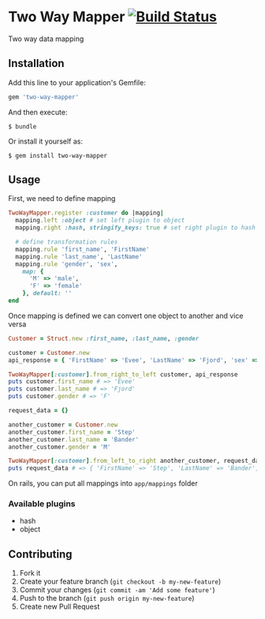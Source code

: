 # Two Way Mapper [![Build Status](https://travis-ci.org/timsly/two-way-mapper.svg?branch=master)](https://travis-ci.org/timsly/two-way-mapper)

Two way data mapping

## Installation

Add this line to your application's Gemfile:

```ruby
gem 'two-way-mapper'
```

And then execute:

    $ bundle

Or install it yourself as:

    $ gem install two-way-mapper

## Usage

First, we need to define mapping

```ruby
TwoWayMapper.register :customer do |mapping|
  mapping.left :object # set left plugin to object
  mapping.right :hash, stringify_keys: true # set right plugin to hash

  # define transformation rules
  mapping.rule 'first_name', 'FirstName'
  mapping.rule 'last_name', 'LastName'
  mapping.rule 'gender', 'sex',
    map: {
      'M' => 'male',
      'F' => 'female'
    }, default: ''
end
```

Once mapping is defined we can convert one object to another and vice versa

```ruby
Customer = Struct.new :first_name, :last_name, :gender

customer = Customer.new
api_response = { 'FirstName' => 'Evee', 'LastName' => 'Fjord', 'sex' => 'female' }

TwoWayMapper[:customer].from_right_to_left customer, api_response
puts customer.first_name # => 'Evee'
puts customer.last_name # => 'Fjord'
puts customer.gender # => 'F'

request_data = {}

another_customer = Customer.new
another_customer.first_name = 'Step'
another_customer.last_name = 'Bander'
another_customer.gender = 'M'

TwoWayMapper[:customer].from_left_to_right another_customer, request_data
puts request_data # => { 'FirstName' => 'Step', 'LastName' => 'Bander', sex: 'male' }
```

On rails, you can put all mappings into `app/mappings` folder

### Available plugins

* hash
* object

## Contributing

1. Fork it
2. Create your feature branch (`git checkout -b my-new-feature`)
3. Commit your changes (`git commit -am 'Add some feature'`)
4. Push to the branch (`git push origin my-new-feature`)
5. Create new Pull Request
